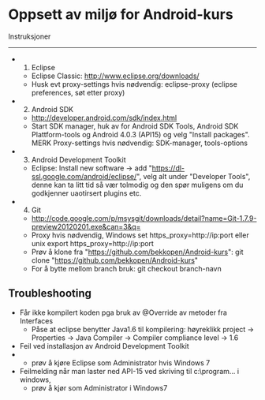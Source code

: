 Oppsett av miljø for Android-kurs
=========================

Instruksjoner

----
* 1. Eclipse
	- Eclipse Classic: http://www.eclipse.org/downloads/
 	- Husk evt proxy-settings hvis nødvendig: eclipse-proxy (eclipse preferences, søt etter proxy)
* 2. Android SDK
	- http://developer.android.com/sdk/index.html
	- Start SDK manager, huk av for Android SDK Tools, Android SDK Plattform-tools og Android 4.0.3 (API15) og velg "Install packages". MERK Proxy-settings hvis nødvendig: SDK-manager, tools-options
* 3. Android Development Toolkit
	- Eclipse: Install new software -> add "https://dl-ssl.google.com/android/eclipse/", velg alt under "Developer Tools", denne kan ta litt tid så vær tolmodig og den spør muligens om du godkjenner uaotirsert plugins etc.
* 4. Git  
	- http://code.google.com/p/msysgit/downloads/detail?name=Git-1.7.9-preview20120201.exe&can=3&q=
	- Proxy hvis nødvendig, Windows set https_proxy=http://ip:port eller unix export https_proxy=http://ip:port
	- Prøv å klone fra "https://github.com/bekkopen/Android-kurs": git clone "https://github.com/bekkopen/Android-kurs"
	- For å bytte mellom branch bruk: git checkout branch-navn

Troubleshooting
----
* Får ikke kompilert koden pga bruk av @Override av metoder fra Interfaces
	- Påse at eclipse benytter Java1.6 til kompilering: høyreklikk project -> Properties -> Java Compiler -> Compiler compliance level -> 1.6
* Feil ved installasjon av Android Development Toolkit
* 	- prøv å kjøre Eclipse som Administrator hvis Windows 7
* Feilmelding når man laster ned API-15 ved skriving til c:\program... i windows, 
	- prøv å kjør som Administrator i Windows7 
